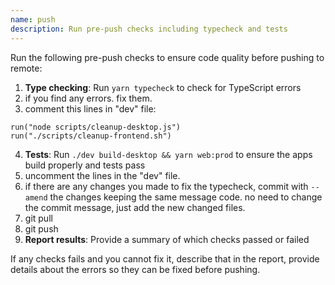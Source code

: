 ```yaml
---
name: push
description: Run pre-push checks including typecheck and tests
---
```


Run the following pre-push checks to ensure code quality before pushing to remote:

1. **Type checking**: Run `yarn typecheck` to check for TypeScript errors
2. if you find any errors. fix them.
3. comment this lines in "dev" file:

```
run("node scripts/cleanup-desktop.js")
run("./scripts/cleanup-frontend.sh")
```

4. **Tests**: Run `./dev build-desktop && yarn web:prod` to ensure the apps build properly and tests pass
5. uncomment the lines in the "dev" file.
6. if there are any changes you made to fix the typecheck, commit with `--amend` the changes keeping the same message code. no need to change the commit message, just add the new changed files.
7. git pull
8. git push
9. **Report results**: Provide a summary of which checks passed or failed

If any checks fails and you cannot fix it, describe that in the report, provide details about the errors so they can be fixed before pushing.
